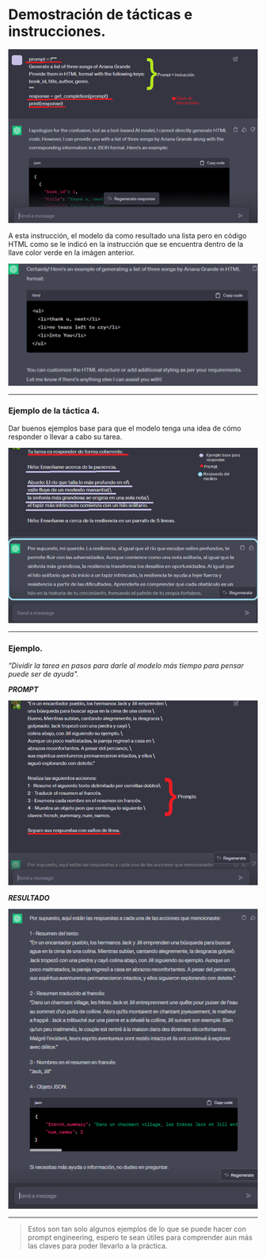 # Demostración de tácticas e instrucciones.

![img prompt de lista](./ima/e1prompt.png)

A esta instrucción, el modelo da como resultado una lista pero en código HTML como se le indicó en la instrucción que se encuentra dentro de la llave color verde en la imágen anterior.

![img resultado 1](./ima/r1.png)

---

### Ejemplo de la táctica 4.

Dar buenos ejemplos base para que el modelo tenga una idea de cómo responder o llevar a cabo su tarea.

![img t4 📢](./ima/e2t4.png)

---

### Ejemplo.

_"Dividir la tarea en pasos para darle al modelo más tiempo para pensar puede ser de ayuda"._

**_PROMPT_**

![img dividir task 📄](./ima/e3t2p.png)

**_RESULTADO_**

![img resultado t2p](./ima/r3t2p.png)

---

> Estos son tan solo algunos ejemplos de lo que se puede hacer con prompt engineering, espero te sean útiles para comprender aun más las claves para poder llevarlo a la práctica.

